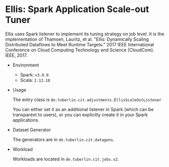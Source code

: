# Ellis: Spark Application Scale-out Tuner

Ellis uses Spark listener to implement its tuning strategy on job level.
It is the implementation of
Thamsen, Lauritz, et al. "Ellis: Dynamically Scaling Distributed Dataflows to Meet Runtime Targets." 2017 IEEE International Conference on Cloud Computing Technology and Science (CloudCom). IEEE, 2017.


* Environment
  - Spark: `v3.0.0`
  - Scala: `2.12.10`
    
* Usage
  
    The entry class is `de.tuberlin.cit.adjustments.EllisScaleOutListener`
    
    You can either set it as an additional listener in Spark (which can be transparent to users), or you can explicitly create it in your Spark applications.

* Dataset Generator

  The generators are in `de.tuberlin.cit.datagens`.  

* Workload
    
  Workloads are located in `de.tuberlin.cit.jobs.v2`.